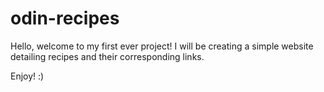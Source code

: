 # odin-recipes
Hello, welcome to my first ever project!
I will be creating a simple website detailing recipes and their corresponding links. 

Enjoy! :)